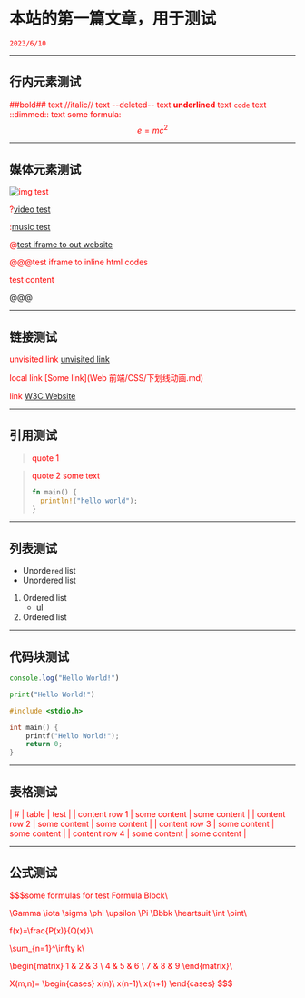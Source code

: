 # 本站的第一篇文章，用于测试

``2023/6/10``

- - -

## 行内元素测试

##bold## text
//italic// text
--deleted-- text
__underlined__ text
``code`` text
::dimmed:: text
some formula: $$e = mc^2$$

- - -

## 媒体元素测试

![img test](https://tse2-mm.cn.bing.net/th/id/OIP-C.ijrewtlUI884WQWTB5PBFgHaEo?pid=ImgDet&rs=1)

?[video test](http://clips.vorwaerts-gmbh.de/big_buck_bunny.mp4)

:[music test](http://downsc.chinaz.net/Files/DownLoad/sound1/201906/11582.mp3)

@[test iframe to out website](https://iframetester.com/)

@@@test iframe to inline html codes
<style>
    p {
        color: red
    }
</style>

<p>test content</p>
@@@

- - -

## 链接测试

unvisited link [unvisited link](http://unvisited.link)

local link [Some link](Web 前端/CSS/下划线动画.md)

link [W3C Website](http://www.w3c.com)

- - -

## 引用测试

> quote 1

> quote 2
> some text
> ```rust
> fn main() {
>   println!("hello world");
> }
> ```

- - -

## 列表测试

- Unorde``red`` list
- Unordered list

1. Ordered list
    - ul
2. Ordered list

- - -

## 代码块测试

```javascript
console.log("Hello World!")
```

```python
print("Hello World!")
```

```c
#include <stdio.h>

int main() {
    printf("Hello World!");
    return 0;
}
```

- - -

## 表格测试

|       #       |    table     |     test     |
| content row 1 | some content | some content |
| content row 2 | some content | some content |
| content row 3 | some content | some content |
| content row 4 | some content | some content |

- - -

## 公式测试

$$$some formulas for test
Formula Block\\

\Gamma \iota \sigma \phi \upsilon \Pi \Bbbk \heartsuit \int \oint\\

f(x)=\frac{P(x)}{Q(x)}\\

\sum_{n=1}^\infty k\\

\begin{matrix}
1 & 2 & 3 \\
4 & 5 & 6 \\
7 & 8 & 9
\end{matrix}\\

X(m,n)=
\begin{cases}
x(n)\\
x(n-1)\\
x(n+1)
\end{cases}
$$$
